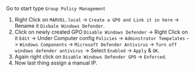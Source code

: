 Go to start type `Group Policy Management` 
1. Right Click on `MARVEL.local` -> `Create a GPO and Link it in here` -> Rename it `Disbale Windows Defender`.
2. Click on newly created GPO `Disable Windows Defender` -> Right Click on it `Edit` -> Under Computer config `Policies` -> `Adminstrator Tempelates` -> `Windows Components` -> `Microsoft Defender Antivirus` -> `Turn off windows defender antivirus` -> Select `Enabled` -> `Apply` & `OK`.
3. Again right click on `Disable Windows Defender GPO` -> `Enforced`.
4. Now last thing assign a manual IP.